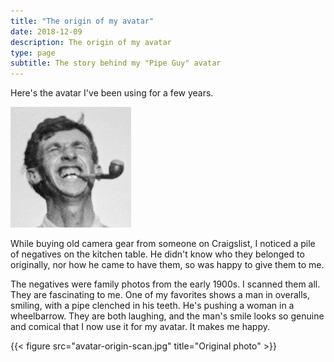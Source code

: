 ```yaml
---
title: "The origin of my avatar"
date: 2018-12-09
description: The origin of my avatar
type: page
subtitle: The story behind my "Pipe Guy" avatar
---
```


Here's the avatar I've been using for a few years.

![Avatar](avatar-193.jpg)

While buying old camera gear from someone on Craigslist, I noticed a pile of negatives on the kitchen table. He didn't know who they belonged to originally, nor how he came to have them, so was happy to give them to me.

The negatives were family photos from the early 1900s. I scanned them all. They are fascinating to me. One of my favorites shows a man in overalls, smiling, with a pipe clenched in his teeth. He's pushing a woman in a wheelbarrow. They are both laughing, and the man's smile looks so genuine and comical that I now use it for my avatar. It makes me happy.

{{< figure src="avatar-origin-scan.jpg" title="Original photo" >}}
